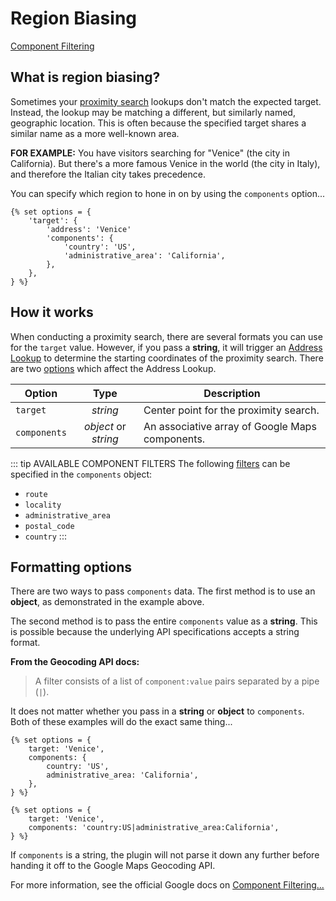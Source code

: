 # Region Biasing


[Component Filtering](https://developers.google.com/maps/documentation/geocoding/overview#component-filtering)



## What is region biasing?

Sometimes your [proximity search](/proximity-search/) lookups don't match the expected target. Instead, the lookup may be matching a different, but similarly named, geographic location. This is often because the specified target shares a similar name as a more well-known area.

**FOR EXAMPLE:** You have visitors searching for "Venice" (the city in California). But there's a more famous Venice in the world (the city in Italy), and therefore the Italian city takes precedence.

You can specify which region to hone in on by using the `components` option...

```twig
{% set options = {
    'target': {
        'address': 'Venice'
        'components': {
            'country': 'US',
            'administrative_area': 'California',
        },
    },
} %}
```

## How it works

When conducting a proximity search, there are several formats you can use for the `target` value. However, if you pass a **string**, it will trigger an [Address Lookup](/geocoding/) to determine the starting coordinates of the proximity search. There are two [options](/proximity-search/options/) which affect the Address Lookup.

| Option       | Type                 | Description                                     |
|--------------|:--------------------:|-------------------------------------------------|
| `target`     | _string_             | Center point for the proximity search.          |
| `components` | _object_ or _string_ | An associative array of Google Maps components. |

::: tip AVAILABLE COMPONENT FILTERS
The following [filters](https://developers.google.com/maps/documentation/geocoding/intro#ComponentFiltering) can be specified in the `components` object: 

 - `route`
 - `locality`
 - `administrative_area`
 - `postal_code`
 - `country`
:::

## Formatting options

There are two ways to pass `components` data. The first method is to use an **object**, as demonstrated in the example above.

The second method is to pass the entire `components` value as a **string**. This is possible because the underlying API specifications accepts a string format.

**From the Geocoding API docs:**

>A filter consists of a list of `component:value` pairs separated by a pipe (`|`).

It does not matter whether you pass in a **string** or **object** to `components`. Both of these examples will do the exact same thing...

```twig
{% set options = {
    target: 'Venice',
    components: {
        country: 'US',
        administrative_area: 'California',
    },
} %}
```

```twig
{% set options = {
    target: 'Venice',
    components: 'country:US|administrative_area:California',
} %}
```

If `components` is a string, the plugin will not parse it down any further before handing it off to the Google Maps Geocoding API.

For more information, see the official Google docs on [Component Filtering...](https://developers.google.com/maps/documentation/geocoding/intro#ComponentFiltering)
